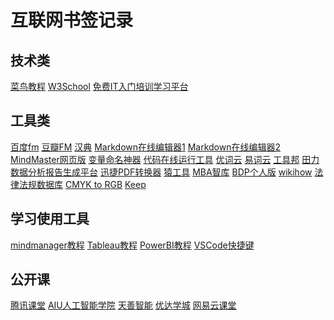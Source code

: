# 互联网书签记录

## 技术类

[菜鸟教程][菜鸟教程]
[W3School][W3School]
[免费IT入门培训学习平台][免费IT入门培训学习平台]

## 工具类

[百度fm][百度fm]
[豆瓣FM][豆瓣FM]
[汉典][汉典]
[Markdown在线编辑器1][Markdown在线编辑器1]
[Markdown在线编辑器2][Markdown在线编辑器2]
[MindMaster网页版][MindMaster网页版]
[变量命名神器][变量命名神器]
[代码在线运行工具][代码在线运行工具]
[优词云][优词云]
[易词云][易词云]
[工具邦][工具邦]
[田力数据分析报告生成平台][田力数据分析报告生成平台]
[迅捷PDF转换器][迅捷PDF转换器]
[猿工具][猿工具]
[MBA智库][MBA智库]
[BDP个人版][BDP个人版]
[wikihow][wikihow]
[法律法规数据库][法律法规数据库]
[CMYK to RGB][CMYK to RGB]
[Keep][Keep]

## 学习使用工具

[mindmanager教程][mindmanager教程]
[Tableau教程][Tableau教程]
[PowerBI教程][PowerBI教程]
[VSCode快捷键][VSCode快捷键]

## 公开课

[腾讯课堂][腾讯课堂]
[AIU人工智能学院][AIU人工智能学院]
[天善智能][天善智能]
[优达学城][优达学城]
[网易云课堂][网易云课堂]


<!--技术类-->
[菜鸟教程]:https://www.runoob.com/
[W3School]:https://www.w3school.com.cn/index.html
<!--在 W3School，你可以找到你所需要的所有的网站建设教程。从基础的 HTML 到 CSS，乃至进阶的 XML、SQL、JS、PHP 和 ASP.NET。-->
[免费IT入门培训学习平台]:http://www.520mg.com/
<!--里面的python课程非常好，有题目可以练习-->


<!--工具类-->
[百度fm]:http://fm.baidu.com/
[豆瓣FM]:https://douban.fm/
[汉典]:http://www.zdic.net/
[Markdown在线编辑器1]:https://www.mdeditor.com/
[Markdown在线编辑器2]:https://markdown.lovejade.cn/
[MindMaster网页版]:https://mm.edrawsoft.cn/
[变量命名神器]:https://unbug.github.io/codelf/
[代码在线运行工具]:https://code.y444.cn/
[优词云]:http://www.uciyun.com/
[易词云]:http://www.yciyun.com/
[工具邦]:http://cn.piliapp.com/
<!--有表情符号，屏幕监测，密码生成器，尺子-->
[田力数据分析报告生成平台]:https://www.tjsql.com/
[迅捷PDF转换器]:https://app.xunjiepdf.com/
[猿工具]:http://www.yuangongju.com/
<!--颜色代码转换-->
[MBA智库]:https://wiki.mbalib.com/wiki/%E9%A6%96%E9%A1%B5
[BDP个人版]:https://me.bdp.cn/index.html
[wikihow]:https://zh.wikihow.com/%E9%A6%96%E9%A1%B5
[法律法规数据库]:http://search.chinalaw.gov.cn/search2.html
[CMYK to RGB]:https://www.ginifab.com/feeds/pms/cmyk_to_rgb.php
[Keep]:https://show.gotokeep.com/


<!--学习使用工具-->
[mindmanager教程]:http://www.mindmanager.cn/rumenjiaocheng/
[Tableau教程]:https://www.tableau.com/zh-cn/learn
[PowerBI教程]:https://docs.microsoft.com/zh-cn/power-bi/
[VSCode快捷键]:https://segmentfault.com/a/1190000007688656


<!--公开课-->
[腾讯课堂]:https://ke.qq.com/
[AIU人工智能学院]:http://edu.cda.cn/
<!--AIU学院正式更新——数据科学&人工智能从业者的在线大学-->
[天善智能]:https://edu.hellobi.com/
<!--天善智能是一个专注于商业智能BI、数据分析、数据挖掘和大数据技术领域的技术社区 www.hellobi.com 。-->
[优达学城]:https://cn.udacity.com/
<!--让每个人都有机会学习并掌握人工智能、数据科学、自动驾驶、自然语言处理、计算机视觉、AI量化投资、区块链、云计算等前沿科技与热门信息与开发技术。-->
[网易云课堂]:https://study.163.com/
<!--之前购买过一个Excel Power三大件课程-->

<!--
[][]
[][]
[][]
[][]
[][]
[]:
[]:
[]:
[]:
[]:
-->
